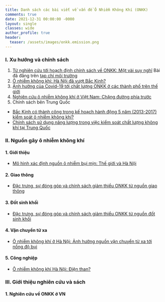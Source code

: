 ```yaml
---
title: Danh sách các bài viết về vấn đề Ô Nhiễm Không Khí (ONKK)
comments: true
date: 2021-12-31 00:00:00 -0000
layout: single
classes: wide
author_profile: true
header:
  teaser: /assets/images/onkk.emission.png
---
```


### I. Xu hướng và chính sách
1. [Từ nghiên cứu tới hoạch định chính sách về ONKK: Một vài suy nghĩ](https://tuanvvu.github.io/onkk/2021-03-12-onkk-chinh-sach/)
    Bài đã đăng trên [tạp chí môi trường](http://tapchimoitruong.vn/dien-dan--trao-doi-21/tu-nghien-cuu-toi-chinh-sach-ve-van-de-o-nhiem-khong-khi-o-ha-noi-23079)
2. [Ô nhiễm không khí: Hà Nội đã vượt Bắc Kinh?](https://tuanvvu.github.io/onkk/2021-03-05-hanoi-backinh/)
3. [Ảnh hưởng của Covid-19 tới chất lượng ONKK ở các thành phố trên thế giới](https://tuanvvu.github.io/onkk/2021-03-01-onkk-covid/)
4. [Nghiên cứu ô nhiễm không khí ở Việt Nam: Chặng đường phía trước](https://tuanvvu.github.io/onkk/2021-01-01-onkk-vn-status/)
5. Chính sách bên Trung Quốc
-  [Bắc Kinh có thành công trong kế hoạch hành động 5 năm (2013-2017) kiểm soát ô nhiễm không khí?](https://tuanvvu.github.io/onkk/2019-10-14-onkk-bac-kinh/)
- [Chính sách sử dụng năng lượng trong việc kiểm soát chất lượng không khí tại Trung Quốc](https://tuanvvu.github.io/onkk/2019-10-13-onkk-china-energy/)

### II. Nguồn gây ô nhiễm không khí
#### 1. Giới thiệu
- [Mô hình xác định nguồn ô nhiễm bụi mịn: Thế giới và Hà Nội](https://tuanvvu.github.io/onkk/2020-12-13-onkk-sa/)
#### 2. Giao thông
- [Đặc trưng, sự đóng góp và chính sách giảm thiểu ONKK từ nguồn giao thông](https://tuanvvu.github.io/onkk/2020-12-21-onkk-nguon-giaothong/)
#### 3. Đốt sinh khối
- [Đặc trưng, sự đóng góp và chính sách giảm thiểu ONKK từ nguồn đốt sinh khối](https://tuanvvu.github.io/onkk/2021-01-30-onkk-nguon-biomass/)
#### 4. Vận chuyển từ xa
- [Ô nhiễm không khí ở Hà Nội: Ảnh hưởng nguồn vận chuyển từ xa tới nồng độ bụi](https://tuanvvu.github.io/onkk/2021-02-27-onkk-nguon-long-range/)
#### 5. Công nghiệp
- [Ô nhiễm không khí Hà Nội: Điện than?](https://tuanvvu.github.io/onkk/2021-02-20-onkk-nguon-coal_plant/)

### III. Giới thiệu nghiên cứu và sách
#### 1. Nghiên cứu về ONKK ở VN

